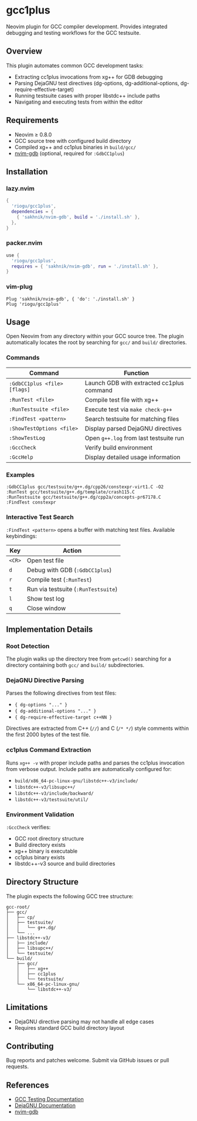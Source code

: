 # gcc1plus

Neovim plugin for GCC compiler development. Provides integrated debugging and testing workflows for the GCC testsuite.

## Overview

This plugin automates common GCC development tasks:
- Extracting cc1plus invocations from xg++ for GDB debugging
- Parsing DejaGNU test directives (dg-options, dg-additional-options, dg-require-effective-target)
- Running testsuite cases with proper libstdc++ include paths
- Navigating and executing tests from within the editor

## Requirements

- Neovim ≥ 0.8.0
- GCC source tree with configured build directory
- Compiled xg++ and cc1plus binaries in `build/gcc/`
- [nvim-gdb](https://github.com/sakhnik/nvim-gdb) (optional, required for `:GdbCC1plus`)

## Installation

### lazy.nvim

```lua
{
  'riogu/gcc1plus',
  dependencies = {
    { 'sakhnik/nvim-gdb', build = './install.sh' },
  },
}
```

### packer.nvim

```lua
use {
  'riogu/gcc1plus',
  requires = { 'sakhnik/nvim-gdb', run = './install.sh' },
}
```

### vim-plug

```vim
Plug 'sakhnik/nvim-gdb', { 'do': './install.sh' }
Plug 'riogu/gcc1plus'
```

## Usage

Open Neovim from any directory within your GCC source tree. The plugin automatically locates the root by searching for `gcc/` and `build/` directories.

### Commands

| Command | Function |
|---------|----------|
| `:GdbCC1plus <file> [flags]` | Launch GDB with extracted cc1plus command |
| `:RunTest <file>` | Compile test file with xg++ |
| `:RunTestsuite <file>` | Execute test via `make check-g++` |
| `:FindTest <pattern>` | Search testsuite for matching files |
| `:ShowTestOptions <file>` | Display parsed DejaGNU directives |
| `:ShowTestLog` | Open `g++.log` from last testsuite run |
| `:GccCheck` | Verify build environment |
| `:GccHelp` | Display detailed usage information |

### Examples

```vim
:GdbCC1plus gcc/testsuite/g++.dg/cpp26/constexpr-virt1.C -O2
:RunTest gcc/testsuite/g++.dg/template/crash115.C
:RunTestsuite gcc/testsuite/g++.dg/cpp2a/concepts-pr67178.C
:FindTest constexpr
```

### Interactive Test Search

`:FindTest <pattern>` opens a buffer with matching test files. Available keybindings:

| Key | Action |
|-----|--------|
| `<CR>` | Open test file |
| `d` | Debug with GDB (`:GdbCC1plus`) |
| `r` | Compile test (`:RunTest`) |
| `t` | Run via testsuite (`:RunTestsuite`) |
| `l` | Show test log |
| `q` | Close window |

## Implementation Details

### Root Detection

The plugin walks up the directory tree from `getcwd()` searching for a directory containing both `gcc/` and `build/` subdirectories.

### DejaGNU Directive Parsing

Parses the following directives from test files:
- `{ dg-options "..." }`
- `{ dg-additional-options "..." }`
- `{ dg-require-effective-target c++NN }`

Directives are extracted from C++ (`//`) and C (`/* */`) style comments within the first 2000 bytes of the test file.

### cc1plus Command Extraction

Runs `xg++ -v` with proper include paths and parses the cc1plus invocation from verbose output. Include paths are automatically configured for:
- `build/x86_64-pc-linux-gnu/libstdc++-v3/include/`
- `libstdc++-v3/libsupc++/`
- `libstdc++-v3/include/backward/`
- `libstdc++-v3/testsuite/util/`

### Environment Validation

`:GccCheck` verifies:
- GCC root directory structure
- Build directory exists
- xg++ binary is executable
- cc1plus binary exists
- libstdc++-v3 source and build directories

## Directory Structure

The plugin expects the following GCC tree structure:

```
gcc-root/
├── gcc/
│   ├── cp/
│   ├── testsuite/
│   │   └── g++.dg/
│   └── ...
├── libstdc++-v3/
│   ├── include/
│   ├── libsupc++/
│   └── testsuite/
└── build/
    ├── gcc/
    │   ├── xg++
    │   ├── cc1plus
    │   └── testsuite/
    └── x86_64-pc-linux-gnu/
        └── libstdc++-v3/
```

## Limitations
- DejaGNU directive parsing may not handle all edge cases
- Requires standard GCC build directory layout

## Contributing
Bug reports and patches welcome. Submit via GitHub issues or pull requests.

## References

- [GCC Testing Documentation](https://gcc.gnu.org/install/test.html)
- [DejaGNU Documentation](https://www.gnu.org/software/dejagnu/manual/)
- [nvim-gdb](https://github.com/sakhnik/nvim-gdb)
